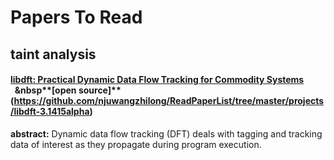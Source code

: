 
# Papers To Read
## taint analysis
#### [libdft: Practical Dynamic Data Flow Tracking for Commodity Systems](https://github.com/njuwangzhilong/ReadPaperList/blob/master/papers/libdft.practicadynamicdataflowTracking.pdf)  &nbsp;&nbsp**[open source]**(https://github.com/njuwangzhilong/ReadPaperList/tree/master/projects/libdft-3.1415alpha)
**abstract:**  Dynamic data flow tracking (DFT) deals with tagging and tracking data of interest as they propagate during program execution. 
